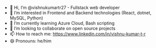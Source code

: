 - 👋 Hi, I’m @vishnukumartr27 - Fullstack web developer
- 👀 I’m interested in Frontend and Backend technologies (React, dotnet, MySQL, Python)
- 🌱 I’m currently learning Azure Cloud, Bash scripting
- 💞️ I’m looking to collaborate on open source projects
- 📫 How to reach me: https://www.linkedin.com/in/vishnu-kumar-t-r
- 😄 Pronouns: he/him

